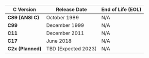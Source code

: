 | **C Version**         | **Release Date**        | **End of Life (EOL)**    |
|-----------------------|-------------------------|--------------------------|
| **C89 (ANSI C)**      | October 1989            | N/A                      |
| **C99**               | December 1999           | N/A                      |
| **C11**               | December 2011           | N/A                      |
| **C17**               | June 2018               | N/A                      |
| **C2x (Planned)**     | TBD (Expected 2023)     | N/A                      |
